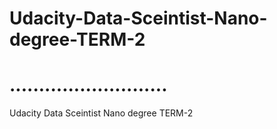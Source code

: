 # Udacity-Data-Sceintist-Nano-degree-TERM-2
# ...........................
Udacity Data Sceintist Nano degree TERM-2 
